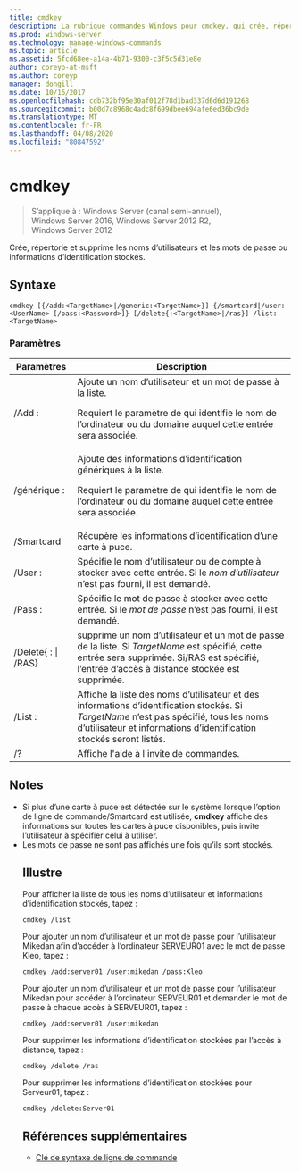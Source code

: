 ```yaml
---
title: cmdkey
description: La rubrique commandes Windows pour cmdkey, qui crée, répertorie et supprime les noms d’utilisateurs et les mots de passe ou les informations d’identification stockés.
ms.prod: windows-server
ms.technology: manage-windows-commands
ms.topic: article
ms.assetid: 5fcd68ee-a14a-4b71-9300-c3f5c5d31e8e
author: coreyp-at-msft
ms.author: coreyp
manager: dongill
ms.date: 10/16/2017
ms.openlocfilehash: cdb732bf95e30af012f78d1bad337d6d6d191268
ms.sourcegitcommit: b00d7c8968c4adc8f699dbee694afe6ed36bc9de
ms.translationtype: MT
ms.contentlocale: fr-FR
ms.lasthandoff: 04/08/2020
ms.locfileid: "80847592"
---
```

# <a name="cmdkey"></a>cmdkey

>S’applique à : Windows Server (canal semi-annuel), Windows Server 2016, Windows Server 2012 R2, Windows Server 2012

Crée, répertorie et supprime les noms d’utilisateurs et les mots de passe ou informations d’identification stockés.

## <a name="syntax"></a>Syntaxe
```
cmdkey [{/add:<TargetName>|/generic:<TargetName>}] {/smartcard|/user:<UserName> [/pass:<Password>]} [/delete{:<TargetName>|/ras}] /list:<TargetName>
```
### <a name="parameters"></a>Paramètres

|             Paramètres             |                                                                                    Description                                                                                     |
|------------------------------------|------------------------------------------------------------------------------------------------------------------------------------------------------------------------------------|
|         /Add :<TargetName>          | Ajoute un nom d’utilisateur et un mot de passe à la liste.<p>Requiert le paramètre de <TargetName> qui identifie le nom de l’ordinateur ou du domaine auquel cette entrée sera associée. |
|       /générique :<TargetName>        |   Ajoute des informations d’identification génériques à la liste.<p>Requiert le paramètre de <TargetName> qui identifie le nom de l’ordinateur ou du domaine auquel cette entrée sera associée.    |
|             /Smartcard             |                                                                    Récupère les informations d’identification d’une carte à puce.                                                                     |
|          /User :<UserName>          |                                 Spécifie le nom d’utilisateur ou de compte à stocker avec cette entrée. Si le *nom d’utilisateur* n’est pas fourni, il est demandé.                                  |
|          /Pass :<Password>          |                                       Spécifie le mot de passe à stocker avec cette entrée. Si le *mot de passe* n’est pas fourni, il est demandé.                                        |
| /Delete{ :<TargetName> &#124; /RAS} |  supprime un nom d’utilisateur et un mot de passe de la liste. Si *TargetName* est spécifié, cette entrée sera supprimée. Si/RAS est spécifié, l’entrée d’accès à distance stockée est supprimée.   |
|         /List :<TargetName>         |                  Affiche la liste des noms d’utilisateur et des informations d’identification stockés. Si *TargetName* n’est pas spécifié, tous les noms d’utilisateur et informations d’identification stockés seront listés.                   |
|                 /?                 |                                                                        Affiche l'aide à l'invite de commandes.                                                                        |

## <a name="remarks"></a>Notes
- Si plus d’une carte à puce est détectée sur le système lorsque l’option de ligne de commande/Smartcard est utilisée, **cmdkey** affiche des informations sur toutes les cartes à puce disponibles, puis invite l’utilisateur à spécifier celui à utiliser.
- Les mots de passe ne sont pas affichés une fois qu’ils sont stockés.
  ## <a name="examples"></a><a name=BKMK_examples></a>Illustre
  Pour afficher la liste de tous les noms d’utilisateur et informations d’identification stockés, tapez :
  ```
  cmdkey /list
  ```
  Pour ajouter un nom d’utilisateur et un mot de passe pour l’utilisateur Mikedan afin d’accéder à l’ordinateur SERVEUR01 avec le mot de passe Kleo, tapez :
  ```
  cmdkey /add:server01 /user:mikedan /pass:Kleo
  ```
  Pour ajouter un nom d’utilisateur et un mot de passe pour l’utilisateur Mikedan pour accéder à l’ordinateur SERVEUR01 et demander le mot de passe à chaque accès à SERVEUR01, tapez :
  ```
  cmdkey /add:server01 /user:mikedan
  ```
  Pour supprimer les informations d’identification stockées par l’accès à distance, tapez :
  ```
  cmdkey /delete /ras
  ```
  Pour supprimer les informations d’identification stockées pour Serveur01, tapez :
  ```
  cmdkey /delete:Server01
  ```
  ## <a name="additional-references"></a>Références supplémentaires
  - [Clé de syntaxe de ligne de commande](command-line-syntax-key.md)
